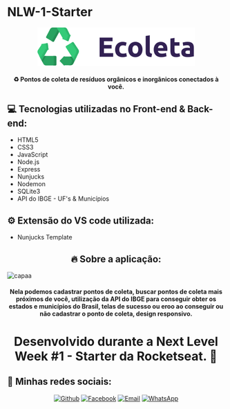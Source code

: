 # NLW-1-Starter

<p align="center">
  <img src="./public/assets/logo.svg" alt="Logo do Ecoleta"/>
</p>

<h4 align="center">♻️ Pontos de coleta de resíduos orgânicos e inorgânicos conectados à você.</h4>


<h2>💻 Tecnologias utilizadas no Front-end & Back-end:</h2>

- HTML5
- CSS3
- JavaScript
- Node.js
- Express
- Nunjucks
- Nodemon
- SQLite3
- API do IBGE - UF's & Municípios

<h2>⚙ Extensão do VS code utilizada:</h2>

- Nunjucks Template

<h2 align="center">🔥 Sobre a aplicação:</h2>

![capaa](https://user-images.githubusercontent.com/62181023/84090747-f78d3000-a9c8-11ea-9917-20041565568d.png)

<h4 align="center">Nela podemos cadastrar pontos de coleta, buscar pontos de coleta mais próximos de você, utilização da API do IBGE para conseguir obter os estados e municípios do Brasil, telas de sucesso ou eroo ao conseguir ou não cadastrar o ponto de coleta, design responsivo.</h4>

<h1 align="center">Desenvolvido durante a Next Level Week #1 - Starter da Rocketseat. 🚀</h1>

<h2>📱 Minhas redes sociais:</h2>

<p align="center">
   <a href="https://github.com/thallesyasmim" target="_blank" >
    <img alt="Github" src="https://img.shields.io/badge/Github--%23F8952D?style=social&logo=github"></a>
    
      
  <a href="https://www.facebook.com/thalles.gabriel.1690" target="_blank" >
    <img alt="Facebook" src="https://img.shields.io/badge/Facebook--%23F8952D?style=social&logo=facebook"></a>
    
    
  <a href="mailto:ithallesgabriel1307@gmail.com" target="_blank" >
    <img alt="Email" src="https://img.shields.io/badge/Email--%23F8952D?style=social&logo=gmail"></a> 
  
  <a href="https://api.whatsapp.com/send?phone=5511989352938" target="_blank" >
    <img alt="WhatsApp" src="https://img.shields.io/badge/Whatsapp--%23F8952D?style=social&logo=whatsapp"></a>
 </p>



